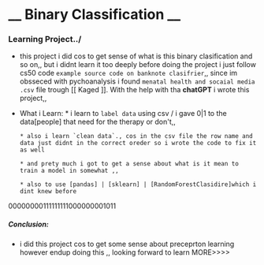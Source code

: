 
# __ Binary Classification __

### Learning Project../

  * this project i did cos to get sense of what is this binary clasification and so on,, but i didnt learn it too deeply before doing the project i just follow cs50 code `example source code on banknote clasifrier`,, since im obsseced with pychoanalysis i found `menatal health and socaial media .csv` file trough [[ Kaged ]].
  With the help with tha __chatGPT__ i wrote this project,,

  + What i Learn:
        * i learn to `label data` using csv / i gave 0|1 to the data[people] that need for the therapy or don't,,   

        * also i learn `clean data`., cos in the csv file the row name and data just didnt in the correct oreder so i wrote the code to fix it as well

        * and prety much i got to get a sense about what is it mean to train a model in somewhat ,, 

        * also to use [pandas] | [sklearn] | [RandomForestClasidire]which i dint knew before

00000000111111111000000001011
##### Conclusion:
  * i did this project cos to get some sense about preceprton learning however endup doing this ,, looking forward to learn MORE>>>>